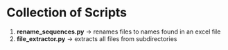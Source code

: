 # Collection of Scripts

1) **rename_sequences.py**  -> renames files to names found in an excel file
2) **file_extractor.py** -> extracts all files from subdirectories
